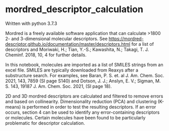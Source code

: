 # mordred_descriptor_calculation

Written with python 3.7.3

Mordred is a freely available software application that can calculate >1800 2- and 3-dimensional molecular descriptors. See https://mordred-descriptor.github.io/documentation/master/descriptors.html for a list of descriptors and Moriwaki, H.; Tian, Y.-S.; Kawashita, N.; Takagi, T. J. Cheminf. 2018, 10, 4 for further details.

In this notebook, molecules are imported as a list of SMILES strings from an excel file. SMILES are typically downloaded from Reaxys after a substructure search. For examples, see Baran, P. S. et. al J. Am. Chem. Soc. 2021, 143, 7859 (SI page S140) and Dotson, J. J.;  Anslyn, E. V.; Sigman, M. S. 143, 19187 J. Am. Chem. Soc. 2021, (SI page 18).

2D and 3D mordred descriptors are calculated and filtered to remove errors and based on collinearity. Dimensionality reduction (PCA) and clustering (K-means) is performed in order to test the resulting descriptors. If an error occurs, section 4 can be used to identify any error-containing descriptors or molecules. Certain molecules have been found to be particularly problematic for descriptor calculation.
